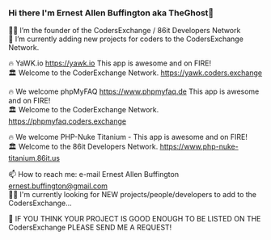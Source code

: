 ### Hi there I'm Ernest Allen Buffington aka TheGhost👋

 🕵️‍♂️ I’m the founder of the CodersExchange / 86it Developers Network<br/>
 🔹 I’m currently adding new projects for coders to the CodersExchange Network.<br/>
 
 🔥 YaWK.io https://yawk.io This app is awesome and on FIRE!  
 🏛 Welcome to the CoderExchange Network. https://yawk.coders.exchange<br/>
    
 🔥 We welcome phpMyFAQ https://www.phpmyfaq.de This app is awesome and on FIRE!  
 🏛  Welcome to the CoderExchange Network. https://phpmyfaq.coders.exchange<br/>
 
 🔥 We welcome PHP-Nuke Titanium - This app is awesome and on FIRE!  
 🏛  Welcome to the 86it Developers Network. https://www.php-nuke-titanium.86it.us<br/>
     
 📫 How to reach me: e-mail Ernest Allen Buffington ernest.buffington@gmail.com  
 👨‍🦯 I'm currently looking for NEW projects/people/developers to add to the CodersExchange...<br/>

 🔸 IF YOU THINK YOUR PROJECT IS GOOD ENOUGH TO BE LISTED ON THE CodersExchange PLEASE SEND ME A REQUEST!

<!--
**ernestbuffington/ernestbuffington** is a ✨ _special_ ✨ repository because its `README.md` (this file) appears on your GitHub profile.

Here are some ideas to get you started:

- 🔭 I’m currently working on ...
- 🌱 I’m currently learning ...
- 👯 I’m looking to collaborate on ...
- 🤔 I’m looking for help with ...
- 💬 Ask me about ...
- 📫 How to reach me: ...
- 😄 Pronouns: ...
- ⚡ Fun fact: ...
-->
